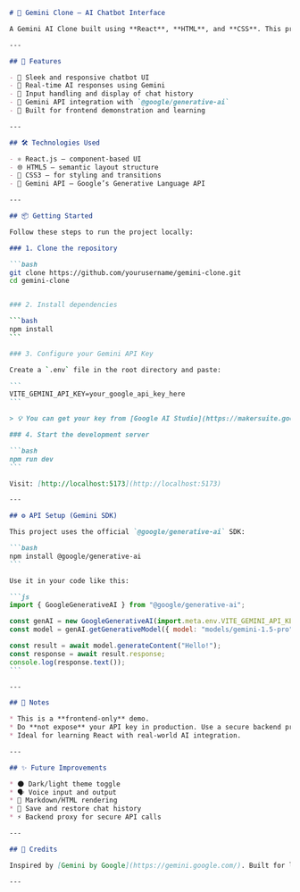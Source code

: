 
````markdown
# 💬 Gemini Clone – AI Chatbot Interface

A Gemini AI Clone built using **React**, **HTML**, and **CSS**. This project replicates the functionality and minimal design of Google's Gemini interface, allowing users to interact with an AI chatbot using the **Google Gemini API**.

---

## 🚀 Features

- 🔹 Sleek and responsive chatbot UI
- 🔹 Real-time AI responses using Gemini
- 🔹 Input handling and display of chat history
- 🔹 Gemini API integration with `@google/generative-ai`
- 🔹 Built for frontend demonstration and learning

---

## 🛠️ Technologies Used

- ⚛️ React.js – component-based UI
- 🌐 HTML5 – semantic layout structure
- 🎨 CSS3 – for styling and transitions
- 🧠 Gemini API – Google’s Generative Language API

---

## 📦 Getting Started

Follow these steps to run the project locally:

### 1. Clone the repository

```bash
git clone https://github.com/yourusername/gemini-clone.git
cd gemini-clone


### 2. Install dependencies

```bash
npm install
```

### 3. Configure your Gemini API Key

Create a `.env` file in the root directory and paste:

```
VITE_GEMINI_API_KEY=your_google_api_key_here
```

> 💡 You can get your key from [Google AI Studio](https://makersuite.google.com/app).

### 4. Start the development server

```bash
npm run dev
```

Visit: [http://localhost:5173](http://localhost:5173)

---

## ⚙️ API Setup (Gemini SDK)

This project uses the official `@google/generative-ai` SDK:

```bash
npm install @google/generative-ai
```

Use it in your code like this:

```js
import { GoogleGenerativeAI } from "@google/generative-ai";

const genAI = new GoogleGenerativeAI(import.meta.env.VITE_GEMINI_API_KEY);
const model = genAI.getGenerativeModel({ model: "models/gemini-1.5-pro" });

const result = await model.generateContent("Hello!");
const response = await result.response;
console.log(response.text());
```

---

## 📌 Notes

* This is a **frontend-only** demo.
* Do **not expose** your API key in production. Use a secure backend proxy if deploying.
* Ideal for learning React with real-world AI integration.

---

## ✨ Future Improvements

* 🌑 Dark/light theme toggle
* 🗣️ Voice input and output
* 📝 Markdown/HTML rendering
* 💾 Save and restore chat history
* ⚡ Backend proxy for secure API calls

---

## 🧠 Credits

Inspired by [Gemini by Google](https://gemini.google.com/). Built for learning purposes using Chai aur Code series as guidance.

---
````
